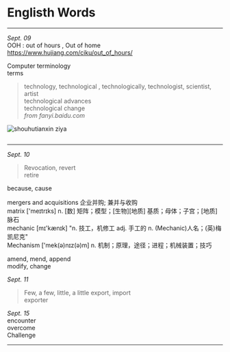 # Englisth Words

*****************************

*Sept. 09*   
OOH : out of hours , Out of home   
https://www.hujiang.com/ciku/out_of_hours/


Computer terminology   
terms   
> technology, technological , technologically, technologist, scientist, artist   
technological advances   
technological change   
*from fanyi.baidu.com*

![shouhutianxin ziya](http://ys-f.ys168.com/600447137/lpimmqq853T4H6G4XPH4/shouhutianxin-ziya.jpg)

<img alt="" src="http://03e1181bba1cf.cdn.sohucs.com/files/3a1de6c201e249aeaa7a6b3f00d08567.jpg">

*****************************

*Sept. 10*
> Revocation, revert   
retire

because, cause

mergers and acquisitions	企业并购; 兼并与收购   
matrix ['meɪtrɪks]	 n. [数] 矩阵；模型；[生物][地质] 基质；母体；子宫；[地质] 脉石   
mechanic [mɪ'kænɪk] 	"n. 技工，机修工 adj. 手工的 n. (Mechanic)人名；(英)梅凯尼克"   
Mechanism ['mek(ə)nɪz(ə)m]	n. 机制；原理，途径；进程；机械装置；技巧   


amend, mend, append   
modify, change   



*Sept. 11*   
> Few, a few, little, a little
> export, import   
exporter

*Sept. 15*   
encounter   
overcome   
Challenge

*****************************

